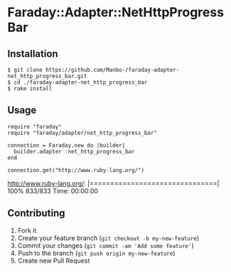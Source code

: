 # Faraday::Adapter::NetHttpProgressBar

## Installation

    $ git clone https://github.com/Manbo-/faraday-adapter-net_http_progress_bar.git
    $ cd ./faraday-adapter-net_http_progress_bar
    $ rake install
    
## Usage

    require "faraday"
    require "faraday/adapter/net_http_progress_bar"
    
    connection = Faraday.new do |builder|
      builder.adapter :net_http_progress_bar
    end
    
    connection.get("http://www.ruby-lang.org/")

http://www.ruby-lang.org/: |===============================| 100% 833/833 Time: 00:00:00

## Contributing

1. Fork it
2. Create your feature branch (`git checkout -b my-new-feature`)
3. Commit your changes (`git commit -am 'Add some feature'`)
4. Push to the branch (`git push origin my-new-feature`)
5. Create new Pull Request
